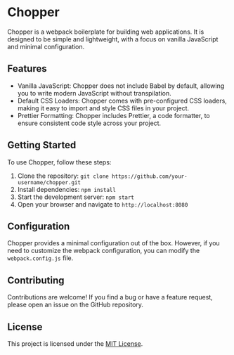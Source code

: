 # Chopper

Chopper is a webpack boilerplate for building web applications. It is designed to be simple and lightweight, with a focus on vanilla JavaScript and minimal configuration.

## Features

- Vanilla JavaScript: Chopper does not include Babel by default, allowing you to write modern JavaScript without transpilation.
- Default CSS Loaders: Chopper comes with pre-configured CSS loaders, making it easy to import and style CSS files in your project.
- Prettier Formatting: Chopper includes Prettier, a code formatter, to ensure consistent code style across your project.

## Getting Started

To use Chopper, follow these steps:

1. Clone the repository: `git clone https://github.com/your-username/chopper.git`
2. Install dependencies: `npm install`
3. Start the development server: `npm start`
4. Open your browser and navigate to `http://localhost:8080`

## Configuration

Chopper provides a minimal configuration out of the box. However, if you need to customize the webpack configuration, you can modify the `webpack.config.js` file.

## Contributing

Contributions are welcome! If you find a bug or have a feature request, please open an issue on the GitHub repository.

## License

This project is licensed under the [MIT License](LICENSE).
